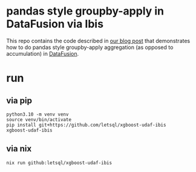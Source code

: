 # pandas style groupby-apply in DataFusion via Ibis

This repo contains the code described in [our blog post](https://letsql.dev/posts/xgboost-udaf-ibis/) that demonstrates how to do pandas style groupby-apply aggregation (as opposed to accumulation) in [DataFusion](https://arrow.apache.org/datafusion/).

# run

## via pip
```
python3.10 -m venv venv
source venv/bin/activate
pip install git+https://github.com/letsql/xgboost-udaf-ibis
xgboost-udaf-ibis
```
## via nix
```
nix run github:letsql/xgboost-udaf-ibis
```

